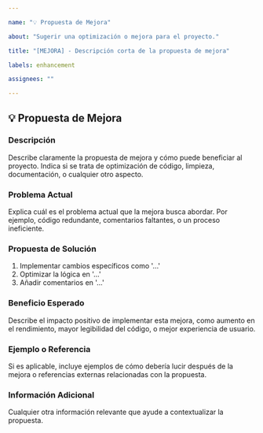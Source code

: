 ```yaml
---

name: "💡 Propuesta de Mejora"

about: "Sugerir una optimización o mejora para el proyecto."

title: "[MEJORA] - Descripción corta de la propuesta de mejora"

labels: enhancement

assignees: ""

---
```


## 💡 Propuesta de Mejora

### Descripción

Describe claramente la propuesta de mejora y cómo puede beneficiar al proyecto. Indica si se trata de optimización de código, limpieza, documentación, o cualquier otro aspecto.

### Problema Actual

Explica cuál es el problema actual que la mejora busca abordar. Por ejemplo, código redundante, comentarios faltantes, o un proceso ineficiente.

### Propuesta de Solución

1. Implementar cambios específicos como '...'  
2. Optimizar la lógica en '...'  
3. Añadir comentarios en '...'  

### Beneficio Esperado

Describe el impacto positivo de implementar esta mejora, como aumento en el rendimiento, mayor legibilidad del código, o mejor experiencia de usuario.

### Ejemplo o Referencia

Si es aplicable, incluye ejemplos de cómo debería lucir después de la mejora o referencias externas relacionadas con la propuesta.

### Información Adicional

Cualquier otra información relevante que ayude a contextualizar la propuesta.
